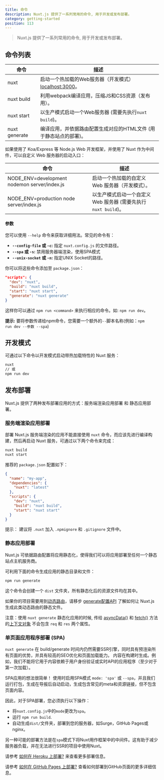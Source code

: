 ```yaml
---
title: 命令
description: Nuxt.js 提供了一系列常用的命令, 用于开发或发布部署。
category: getting-started
position: 113
---
```


> Nuxt.js 提供了一系列常用的命令, 用于开发或发布部署。

## 命令列表

| 命令 | 描述 |
|---------|-------------|
| nuxt | 启动一个热加载的Web服务器（开发模式） [localhost:3000](http://localhost:3000)。 |
| nuxt build | 利用webpack编译应用，压缩JS和CSS资源（发布用）。 |
| nuxt start | 以生产模式启动一个Web服务器 (需要先执行`nuxt build`)。 |
| nuxt generate | 编译应用，并依据路由配置生成对应的HTML文件 (用于静态站点的部署)。 |

如果使用了 Koa/Express 等 Node.js Web 开发框架，并使用了 Nuxt 作为中间件，可以自定义 Web 服务器的启动入口：

| 命令 | 描述 |
|---------|-------------|
| NODE_ENV=development nodemon server/index.js | 启动一个热加载的自定义 Web 服务器（开发模式）。
| NODE_ENV=production node server/index.js | 以生产模式启动一个自定义 Web 服务器 (需要先执行 `nuxt build`)。 |

#### 参数

您可以使用 `--help` 命令来获取详细用法。常见的命令有：

- **`--config-file` 或 `-c`:** 指定 `nuxt.config.js` 的文件路径。
- **`--spa` 或 `-s`:** 禁用服务器端渲染，使用SPA模式
- **`--unix-socket` 或 `-n`:** 指定UNIX Socket的路径。

你可以将这些命令添加至 `package.json`：

```json
"scripts": {
  "dev": "nuxt",
  "build": "nuxt build",
  "start": "nuxt start",
  "generate": "nuxt generate"
}
```

这样你可以通过 `npm run <command>` 来执行相应的命令。如: `npm run dev`。

<div class="Alert Alert--nuxt-green">

<b>提示:</b> 要将参数传递给npm命令，您需要一个额外的<code>--</code>脚本名称(例如：<code>npm run dev --参数 --spa</code>)

</div>

## 开发模式

可通过以下命令以开发模式启动带热加载特性的 Nuxt 服务：

```bash
nuxt
// 或
npm run dev
```

## 发布部署

Nuxt.js 提供了两种发布部署应用的方式：服务端渲染应用部署 和 静态应用部署。

### 服务端渲染应用部署

部署 Nuxt.js 服务端渲染的应用不能直接使用 `nuxt` 命令，而应该先进行编译构建，然后再启动 Nuxt 服务，可通过以下两个命令来完成：

```bash
nuxt build
nuxt start
```

推荐的 `package.json` 配置如下：
```json
{
  "name": "my-app",
  "dependencies": {
    "nuxt": "latest"
  },
  "scripts": {
    "dev": "nuxt",
    "build": "nuxt build",
    "start": "nuxt start"
  }
}
```

提示： 建议将 `.nuxt` 加入 `.npmignore` 和 `.gitignore` 文件中。

### 静态应用部署

Nuxt.js 可依据路由配置将应用静态化，使得我们可以将应用部署至任何一个静态站点主机服务商。

可利用下面的命令生成应用的静态目录和文件：

```bash
npm run generate
```

这个命令会创建一个 `dist` 文件夹，所有静态化后的资源文件均在其中。

如果你的项目需要用到[动态路由](/guide/routing#动态路由)，请移步 [generate配置API](/api/configuration-generate) 了解如何让 Nuxt.js 生成此类动态路由的静态文件。

<div class="Alert">

注意：使用 `nuxt generate` 静态化应用的时候, 传给 [asyncData()](/guide/async-data#asyncdata-方法) 和 [fetch()](/guide/vuex-store#fetch-方法) 方法的[上下文对象](/api#上下文对象) 不会包含 `req` 和 `res` 两个属性。

</div>

### 单页面应用程序部署 (SPA)

`nuxt generate` 在 build/generate 时间内仍然需要SSR引擎，同时具有预渲染所有页面的优势，并具有较高的SEO优化和页面加载能力。 内容在构建时生成。例如，我们不能将它用于内容依赖于用户身份验证或实时API的应用程序（至少对于第一次加载）。

SPA应用的想法很简单！ 使用时启用SPA模式 `mode: 'spa'` 或 `--spa`，并且我们运行打包，生成在导报后自动启动，生成包含常见的meta和资源链接，但不包含页面内容。

因此，对于SPA部署，您必须执行以下操作：

 - 将`nuxt.config.js`中的`mode`更改为`spa`。
 - 运行 `npm run build`.
 - 自动生成`dist/`文件夹，部署到您的服务器，如Surge，GitHub Pages或nginx。

另一种可能的部署方法是在`spa`模式下将Nuxt用作框架中的中间件。这有助于减少服务器负载，并在无法进行SSR的项目中使用Nuxt。

<div class="Alert">

请参考 [如何在 Heroku 上部署?](/faq/heroku-deployment) 来查看更多部署信息。

</div>

<div class="Alert">

请参考 [如何在 GitHub Pages 上部署?](/faq/github-pages) 查看如何部署到GitHub页面的更多详细信息。

</div>
